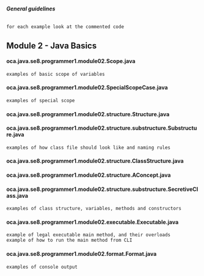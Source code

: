 ###### **General guidelines**
    for each example look at the commented code
    
## **Module 2 - Java Basics**

#### **oca.java.se8.programmer1.module02.Scope.java**
    examples of basic scope of variables
#### **oca.java.se8.programmer1.module02.SpecialScopeCase.java**
    examples of special scope
#### **oca.java.se8.programmer1.module02.structure.Structure.java**
#### **oca.java.se8.programmer1.module02.structure.substructure.Substructure.java**
    examples of how class file should look like and naming rules
#### **oca.java.se8.programmer1.module02.structure.ClassStructure.java**
#### **oca.java.se8.programmer1.module02.structure.AConcept.java**
#### **oca.java.se8.programmer1.module02.structure.substructure.SecretiveClass.java**
    examples of class structure, variables, methods and constructors
#### **oca.java.se8.programmer1.module02.executable.Executable.java**
    example of legal executable main method, and their overloads
    example of how to run the main method from CLI
#### **oca.java.se8.programmer1.module02.format.Format.java**
    examples of console output